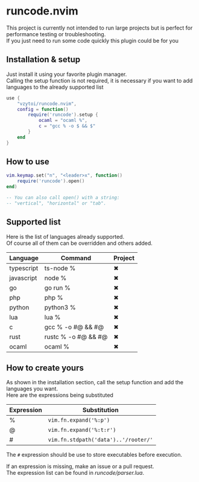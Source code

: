 # runcode.nvim

This project is currently not intended to run large projects  but is perfect for performance testing or troubleshooting.<br/>
If you just need to run some code quickly this plugin could be for you

## Installation & setup

Just install it using your favorite plugin manager.<br/>
Calling the setup function is not required, it is necessary if you want to add languages to the already supported list

```lua
use {
    "vzytoi/runcode.nvim",
    config = function()
        require('runcode').setup {
            ocaml = "ocaml %",
            c = "gcc % -o $ && $"
        }
    end
}
```

## How to use

```lua
vim.keymap.set("n", "<leader>x", function()
    require('runcode').open()
end)

-- You can also call open() with a string:
-- "vertical", "horizontal" or "tab".

```

## Supported list

Here is the list of languages already supported.<br/>
Of course all of them can be overridden and others added. 

| Language   | Command             | Project
|------------|---------------------|--------------------
| typescript | ts-node %           | ✖
| javascript | node %              | ✖
| go         | go run %            | ✖
| php        | php %               | ✖
| python     | python3 %           | ✖
| lua        | lua %               | ✖
| c          | gcc % -o #@ && #@   | ✖
| rust       | rustc % -o #@ && #@ | ✖
| ocaml      | ocaml %             | ✖

## How to create yours

As shown in the installation section, call the setup function and add the languages you want.<br/>
Here are the expressions being substituted

| Expression | Substitution                         | 
|------------|--------------------------------------|
| %          | `vim.fn.expand('%:p')`               |
| @          | `vim.fn.expand('%:t:r')`             |
| #          | `vim.fn.stdpath('data')..'/rooter/'` |

The `#` expression should be use to store executables before execution.

If an expression is missing, make an issue or a pull request.<br/>
The expression list can be found in _runcode/parser.lua_. 
